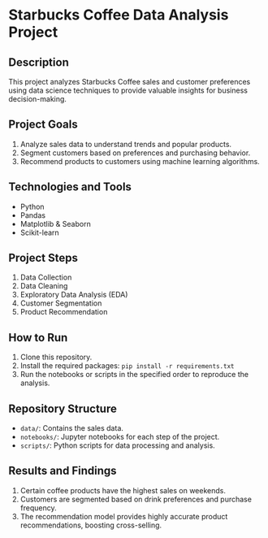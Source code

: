 # Starbucks Coffee Data Analysis Project

## Description
This project analyzes Starbucks Coffee sales and customer preferences using data science techniques to provide valuable insights for business decision-making.

## Project Goals
1. Analyze sales data to understand trends and popular products.
2. Segment customers based on preferences and purchasing behavior.
3. Recommend products to customers using machine learning algorithms.

## Technologies and Tools
- Python
- Pandas
- Matplotlib & Seaborn
- Scikit-learn

## Project Steps
1. Data Collection
2. Data Cleaning
3. Exploratory Data Analysis (EDA)
4. Customer Segmentation
5. Product Recommendation

## How to Run
1. Clone this repository.
2. Install the required packages: `pip install -r requirements.txt`
3. Run the notebooks or scripts in the specified order to reproduce the analysis.

## Repository Structure
- `data/`: Contains the sales data.
- `notebooks/`: Jupyter notebooks for each step of the project.
- `scripts/`: Python scripts for data processing and analysis.

## Results and Findings
1. Certain coffee products have the highest sales on weekends.
2. Customers are segmented based on drink preferences and purchase frequency.
3. The recommendation model provides highly accurate product recommendations, boosting cross-selling.
